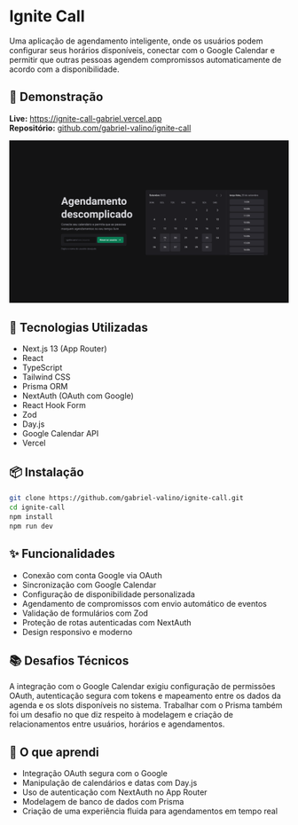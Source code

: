 # Ignite Call

Uma aplicação de agendamento inteligente, onde os usuários podem configurar seus horários disponíveis, conectar com o Google Calendar e permitir que outras pessoas agendem compromissos automaticamente de acordo com a disponibilidade.

## 🚀 Demonstração

**Live:** https://ignite-call-gabriel.vercel.app  
**Repositório:** [github.com/gabriel-valino/ignite-call](https://github.com/gabriel-valino/ignite-call)

![Demonstração do Ignite Call](./ignite-call-demo.png)

## 🧪 Tecnologias Utilizadas

- Next.js 13 (App Router)
- React
- TypeScript
- Tailwind CSS
- Prisma ORM
- NextAuth (OAuth com Google)
- React Hook Form
- Zod
- Day.js
- Google Calendar API
- Vercel

## 📦 Instalação

```bash
git clone https://github.com/gabriel-valino/ignite-call.git
cd ignite-call
npm install
npm run dev
```

## ✨ Funcionalidades

- Conexão com conta Google via OAuth
- Sincronização com Google Calendar
- Configuração de disponibilidade personalizada
- Agendamento de compromissos com envio automático de eventos
- Validação de formulários com Zod
- Proteção de rotas autenticadas com NextAuth
- Design responsivo e moderno

## 📚 Desafios Técnicos

A integração com o Google Calendar exigiu configuração de permissões OAuth, autenticação segura com tokens e mapeamento entre os dados da agenda e os slots disponíveis no sistema. Trabalhar com o Prisma também foi um desafio no que diz respeito à modelagem e criação de relacionamentos entre usuários, horários e agendamentos.

## 🧠 O que aprendi

- Integração OAuth segura com o Google
- Manipulação de calendários e datas com Day.js
- Uso de autenticação com NextAuth no App Router
- Modelagem de banco de dados com Prisma
- Criação de uma experiência fluida para agendamentos em tempo real
